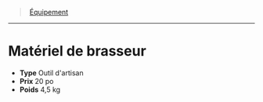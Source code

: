 ﻿> [Équipement](hd_equipment.md)

---

# Matériel de brasseur

- **Type** Outil d'artisan
- **Prix** 20 po
- **Poids** 4,5 kg

